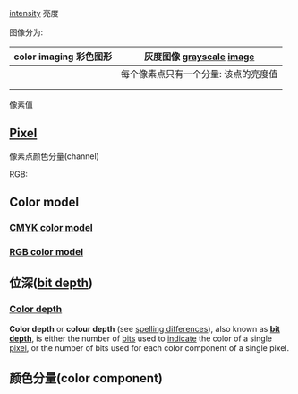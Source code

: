 [intensity](https://en.wikipedia.org/wiki/Intensity_(physics))  亮度



图像分为:

| color imaging 彩色图形 | 灰度图像 [**grayscale**](https://en.wikipedia.org/wiki/Grayscale) [image](https://en.wikipedia.org/wiki/Image) |
| ---------------------- | ------------------------------------------------------------ |
|                        | 每个像素点只有一个分量: 该点的亮度值                         |
|                        |                                                              |
|                        |                                                              |

像素值

## [Pixel](https://en.wikipedia.org/wiki/Pixel)

像素点颜色分量(channel)

RGB: 

## Color model

### [CMYK color model](https://en.wikipedia.org/wiki/CMYK_color_model)

### [RGB color model](https://en.wikipedia.org/wiki/RGB_color_model)



## 位深(**[bit depth](https://en.wikipedia.org/wiki/Bit_depth_(computer_graphics))**)

### [Color depth](https://en.wikipedia.org/wiki/Color_depth)

**Color depth** or **colour depth** (see [spelling differences](https://en.wikipedia.org/wiki/American_and_British_English_spelling_differences#-our,_-or)), also known as **[bit depth](https://en.wikipedia.org/wiki/Bit_depth_(computer_graphics))**, is either the number of [bits](https://en.wikipedia.org/wiki/Bit) used to [indicate](https://en.wikipedia.org/wiki/User_interface) the color of a single [pixel](https://en.wikipedia.org/wiki/Pixel), or the number of bits used for each color component of a single pixel. 

## 颜色分量(color component)



